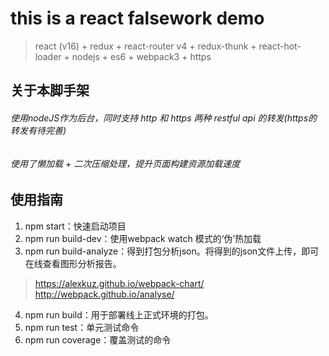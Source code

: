 # this is a react falsework demo
> react (v16) + redux + react-router v4 + redux-thunk + react-hot-loader + nodejs + es6 + webpack3 + https

## 关于本脚手架
###### 使用nodeJS作为后台，同时支持 http 和 https 两种 restful api 的转发(https的转发有待完善)
###### 使用了懒加载 + 二次压缩处理，提升页面构建资源加载速度



## 使用指南
1. npm start：快速启动项目
2. npm run build-dev：使用webpack watch 模式的‘伪’热加载
3. npm run build-analyze：得到打包分析json。将得到的json文件上传，即可在线查看图形分析报告。
> https://alexkuz.github.io/webpack-chart/ http://webpack.github.io/analyse/

4. npm run build：用于部署线上正式环境的打包。
5. npm run test：单元测试命令
6. npm run coverage：覆盖测试的命令
